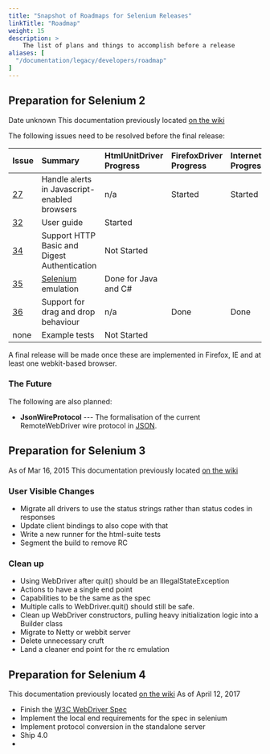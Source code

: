 ```yaml
---
title: "Snapshot of Roadmaps for Selenium Releases"
linkTitle: "Roadmap"
weight: 15
description: >
    The list of plans and things to accomplish before a release
aliases: [
  "/documentation/legacy/developers/roadmap"
]
---
```


## Preparation for Selenium 2
Date unknown
This documentation previously located [on the wiki](https://github.com/SeleniumHQ/selenium/wiki/RoadMap/eef12bca5fdc865449ad2d1735ee08e40ba0bd2b)

The following issues need to be resolved before the final release:

| **Issue** | **Summary** | **HtmlUnitDriver Progress** | **FirefoxDriver Progress** | **InternetExplorerDriver Progress** | **ChromeDriver Progress** |
|:----------|:------------|:----------------------------|:---------------------------|:------------------------------------|:--------------------------|
| [27](http://code.google.com/p/webdriver/issues/detail?id=27)  | Handle alerts in Javascript-enabled browsers | n/a                         | Started                    | Started                             | Not Started               |
| [32](http://code.google.com/p/webdriver/issues/detail?id=32) | User guide  | Started                     | | | |
| [34](http://code.google.com/p/webdriver/issues/detail?id=34)  | Support HTTP Basic and Digest Authentication | Not Started                 | | | |
| [35](http://code.google.com/p/webdriver/issues/detail?id=35)  | [Selenium](http://www.openqa.org/selenium-rc) emulation | Done for Java and C#        | | | |
| [36](http://code.google.com/p/webdriver/issues/detail?id=36) | Support for drag and drop behaviour | n/a                         | Done                       | Done                                | Started                   |
| none      | Example tests | Not Started                 | | | |

A final release will be made once these are implemented in Firefox, IE and at least one webkit-based browser.

### The Future

The following are also planned:

* **JsonWireProtocol** --- The formalisation of the current RemoteWebDriver wire protocol in [JSON](http://www.json.org/).

## Preparation for Selenium 3
As of Mar 16, 2015
This documentation previously located [on the wiki](https://github.com/SeleniumHQ/selenium/wiki/Shipping-Selenium-3)

### User Visible Changes
* Migrate all drivers to use the status strings rather than status codes in responses
* Update client bindings to also cope with that
* Write a new runner for the html-suite tests
* Segment the build to remove RC

### Clean up

* Using WebDriver after quit() should be an IllegalStateException
* Actions to have a single end point
* Capabilities to be the same as the spec
* Multiple calls to WebDriver.quit() should still be safe.
* Clean up WebDriver constructors, pulling heavy initialization logic into a Builder class
* Migrate to Netty or webbit server
* Delete unnecessary cruft
* Land a cleaner end point for the rc emulation

## Preparation for Selenium 4
This documentation previously located [on the wiki](https://github.com/SeleniumHQ/selenium/wiki/RoadMap)
As of April 12, 2017

- Finish the [W3C WebDriver Spec](https://w3c.github.io/webdriver/webdriver-spec.html)
- Implement the local end requirements for the spec in selenium
- Implement protocol conversion in the standalone server
- Ship 4.0
- 
